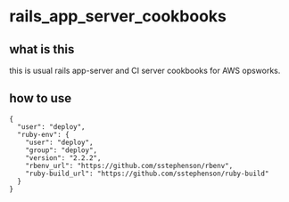 # rails_app_server_cookbooks

## what is this
this is usual rails app-server and CI server cookbooks for AWS opsworks.

## how to use
```
{
  "user": "deploy",
  "ruby-env": {
    "user": "deploy",
    "group": "deploy",
    "version": "2.2.2",
    "rbenv_url": "https://github.com/sstephenson/rbenv",
    "ruby-build_url": "https://github.com/sstephenson/ruby-build" 
  }
}
```

